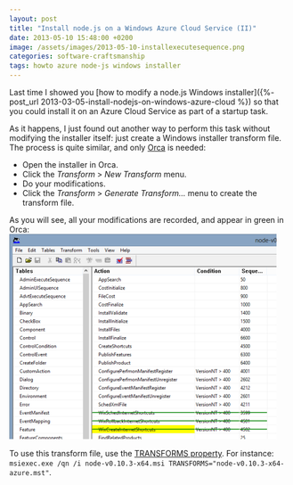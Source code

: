 ```yaml
---
layout: post
title: "Install node.js on a Windows Azure Cloud Service (II)"
date: 2013-05-10 15:48:00 +0200
image: /assets/images/2013-05-10-installexecutesequence.png
categories: software-craftsmanship
tags: howto azure node-js windows installer
---
```


Last time I showed you [how to modify a node.js Windows installer]({%- post_url 2013-03-05-install-nodejs-on-windows-azure-cloud %}) so that you could install it on an Azure Cloud Service as part of a startup task.

As it happens, I just found out another way to perform this task without modifying the installer itself: just create a Windows installer transform file. The process is quite similar, and only [Orca](http://msdn.microsoft.com/en-us/library/windows/desktop/aa370557.aspx) is needed:
* Open the installer in Orca.
* Click the _Transform_ > _New Transform_ menu.
* Do your modifications.
* Click the _Transform_ > _Generate Transform…_ menu to create the transform file.

As you will see, all your modifications are recorded, and appear in green in Orca:
![InstallExecuteSequence](/assets/images/2013-05-10-installexecutesequence.png)

To use this transform file, use the [TRANSFORMS property](http://msdn.microsoft.com/en-us/library/windows/desktop/aa372085.aspx). For instance: `msiexec.exe /qn /i node-v0.10.3-x64.msi TRANSFORMS="node-v0.10.3-x64-azure.mst"`.
